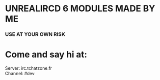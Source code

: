 # UNREALIRCD 6 MODULES MADE BY ME
### USE AT YOUR OWN RISK

# Come and say hi at:<br>
Server: irc.tchatzone.fr<br>
Channel: #dev